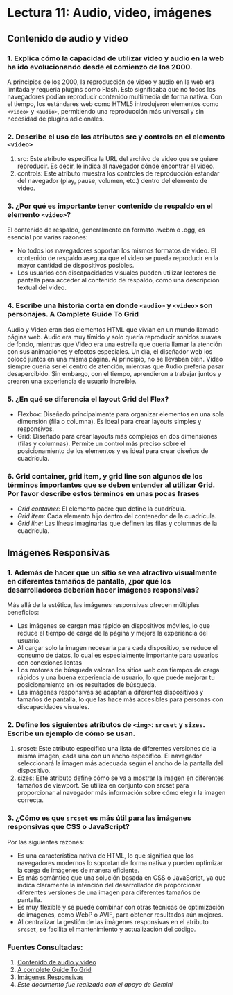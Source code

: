 # Lectura 11: Audio, video, imágenes

## Contenido de audio y video

### 1. Explica cómo la capacidad de utilizar video y audio en la web ha ido evolucionando desde el comienzo de los 2000.

A principios de los 2000, la reproducción de video y audio en la web era limitada y requería plugins como Flash. Esto significaba que no todos los navegadores podían reproducir contenido multimedia de forma nativa. Con el tiempo, los estándares web como HTML5 introdujeron elementos como ```<video>``` y ```<audio>```, permitiendo una reproducción más universal y sin necesidad de plugins adicionales.

### 2. Describe el uso de los atributos src y controls en el elemento ```<video>```

1. src: Este atributo especifica la URL del archivo de video que se quiere reproducir. Es decir, le indica al navegador dónde encontrar el video.
2. controls: Este atributo muestra los controles de reproducción estándar del navegador (play, pause, volumen, etc.) dentro del elemento de video.

### 3. ¿Por qué es importante tener contenido de respaldo en el elemento ```<video>```?

El contenido de respaldo, generalmente en formato .webm o .ogg, es esencial por varias razones:

* No todos los navegadores soportan los mismos formatos de video. El contenido de respaldo asegura que el video se pueda reproducir en la mayor cantidad de dispositivos posibles.
* Los usuarios con discapacidades visuales pueden utilizar lectores de pantalla para acceder al contenido de respaldo, como una descripción textual del video.

### 4. Escribe una historia corta en donde ```<audio>``` y ```<video>``` son personajes. A Complete Guide To Grid

Audio y Video eran dos elementos HTML que vivían en un mundo llamado página web. Audio era muy tímido y solo quería reproducir sonidos suaves de fondo, mientras que Video era una estrella que quería llamar la atención con sus animaciones y efectos especiales. Un día, el diseñador web los colocó juntos en una misma página. Al principio, no se llevaban bien. Video siempre quería ser el centro de atención, mientras que Audio prefería pasar desapercibido. Sin embargo, con el tiempo, aprendieron a trabajar juntos y crearon una experiencia de usuario increíble.

### 5. ¿En qué se diferencia el layout Grid del Flex?

* Flexbox: Diseñado principalmente para organizar elementos en una sola dimensión (fila o columna). Es ideal para crear layouts simples y responsivos.
* Grid: Diseñado para crear layouts más complejos en dos dimensiones (filas y columnas). Permite un control más preciso sobre el posicionamiento de los elementos y es ideal para crear diseños de cuadrícula.

### 6. Grid container, grid item, y grid line son algunos de los términos importantes que se deben entender al utilizar Grid. Por favor describe estos términos en unas pocas frases

* *Grid container:* El elemento padre que define la cuadrícula.
* *Grid item:* Cada elemento hijo dentro del contenedor de la cuadrícula.
* *Grid line:* Las líneas imaginarias que definen las filas y columnas de la cuadrícula.

## Imágenes Responsivas

### 1. Además de hacer que un sitio se vea atractivo visualmente en diferentes tamaños de pantalla, ¿por qué los desarrolladores deberían hacer imágenes responsivas?

Más allá de la estética, las imágenes responsivas ofrecen múltiples beneficios:

* Las imágenes se cargan más rápido en dispositivos móviles, lo que reduce el tiempo de carga de la página y mejora la experiencia del usuario.
* Al cargar solo la imagen necesaria para cada dispositivo, se reduce el consumo de datos, lo cual es especialmente importante para usuarios con conexiones lentas
* Los motores de búsqueda valoran los sitios web con tiempos de carga rápidos y una buena experiencia de usuario, lo que puede mejorar tu posicionamiento en los resultados de búsqueda.
* Las imágenes responsivas se adaptan a diferentes dispositivos y tamaños de pantalla, lo que las hace más accesibles para personas con discapacidades visuales.

### 2. Define los siguientes atributos de ```<img>```: ```srcset``` y ```sizes```. Escribe un ejemplo de cómo se usan.

1. srcset: Este atributo especifica una lista de diferentes versiones de la misma imagen, cada una con un ancho específico. El navegador seleccionará la imagen más adecuada según el ancho de la pantalla del dispositivo.
2. sizes: Este atributo define cómo se va a mostrar la imagen en diferentes tamaños de viewport. Se utiliza en conjunto con srcset para proporcionar al navegador más información sobre cómo elegir la imagen correcta.

### 3. ¿Cómo es que ```srcset``` es más útil para las imágenes responsivas que CSS o JavaScript?

Por las siguientes razones:

* Es una característica nativa de HTML, lo que significa que los navegadores modernos lo soportan de forma nativa y pueden optimizar la carga de imágenes de manera eficiente.
* Es más semántico que una solución basada en CSS o JavaScript, ya que indica claramente la intención del desarrollador de proporcionar diferentes versiones de una imagen para diferentes tamaños de pantalla.
* Es muy flexible y se puede combinar con otras técnicas de optimización de imágenes, como WebP o AVIF, para obtener resultados aún mejores.
* Al centralizar la gestión de las imágenes responsivas en el atributo ```srcset```, se facilita el mantenimiento y actualización del código.

### **Fuentes Consultadas:**

1. [Contenido de audio y video](https://developer.mozilla.org/es/docs/Learn/HTML/Multimedia_and_embedding/Video_and_audio_content)
2. [A complete Guide To Grid](https://css-tricks.com/snippets/css/complete-guide-grid/)
3. [Imágenes Responsivas](https://developer.mozilla.org/es/docs/Learn/HTML/Multimedia_and_embedding/Responsive_images)
4. *Este documento fue realizado con el apoyo de Gemini*